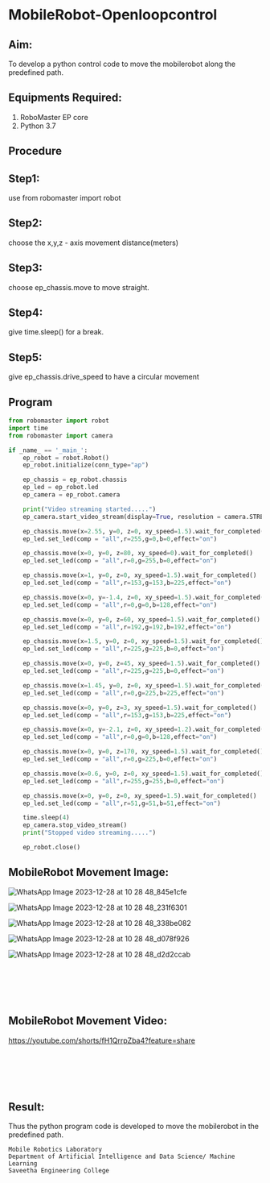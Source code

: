 # MobileRobot-Openloopcontrol
## Aim:

To develop a python control code to move the mobilerobot along the predefined path.

## Equipments Required:
1. RoboMaster EP core
2. Python 3.7

## Procedure

## Step1:

use from robomaster import robot

## Step2:

choose the x,y,z - axis movement distance(meters)


## Step3:

choose ep_chassis.move to move straight.

## Step4:

give time.sleep() for a break.

## Step5:

give ep_chassis.drive_speed to have a circular movement

## Program
```python
from robomaster import robot
import time
from robomaster import camera

if _name_ == '_main_':
    ep_robot = robot.Robot()
    ep_robot.initialize(conn_type="ap")

    ep_chassis = ep_robot.chassis
    ep_led = ep_robot.led
    ep_camera = ep_robot.camera

    print("Video streaming started.....")
    ep_camera.start_video_stream(display=True, resolution = camera.STREAM_360P)

    ep_chassis.move(x=2.55, y=0, z=0, xy_speed=1.5).wait_for_completed()
    ep_led.set_led(comp = "all",r=255,g=0,b=0,effect="on")

    ep_chassis.move(x=0, y=0, z=80, xy_speed=0).wait_for_completed()
    ep_led.set_led(comp = "all",r=0,g=255,b=0,effect="on")

    ep_chassis.move(x=1, y=0, z=0, xy_speed=1.5).wait_for_completed()
    ep_led.set_led(comp = "all",r=153,g=153,b=225,effect="on")

    ep_chassis.move(x=0, y=-1.4, z=0, xy_speed=1.5).wait_for_completed()
    ep_led.set_led(comp = "all",r=0,g=0,b=128,effect="on")

    ep_chassis.move(x=0, y=0, z=60, xy_speed=1.5).wait_for_completed()
    ep_led.set_led(comp = "all",r=192,g=192,b=192,effect="on")

    ep_chassis.move(x=1.5, y=0, z=0, xy_speed=1.5).wait_for_completed()
    ep_led.set_led(comp = "all",r=225,g=225,b=0,effect="on")

    ep_chassis.move(x=0, y=0, z=45, xy_speed=1.5).wait_for_completed()
    ep_led.set_led(comp = "all",r=225,g=225,b=0,effect="on")

    ep_chassis.move(x=1.45, y=0, z=0, xy_speed=1.5).wait_for_completed()
    ep_led.set_led(comp = "all",r=0,g=225,b=225,effect="on")

    ep_chassis.move(x=0, y=0, z=3, xy_speed=1.5).wait_for_completed()
    ep_led.set_led(comp = "all",r=153,g=153,b=225,effect="on")

    ep_chassis.move(x=0, y=-2.1, z=0, xy_speed=1.2).wait_for_completed()
    ep_led.set_led(comp = "all",r=0,g=0,b=128,effect="on")

    ep_chassis.move(x=0, y=0, z=170, xy_speed=1.5).wait_for_completed()
    ep_led.set_led(comp = "all",r=0,g=225,b=0,effect="on")

    ep_chassis.move(x=0.6, y=0, z=0, xy_speed=1.5).wait_for_completed()
    ep_led.set_led(comp = "all",r=255,g=255,b=0,effect="on")

    ep_chassis.move(x=0, y=0, z=0, xy_speed=1.5).wait_for_completed()
    ep_led.set_led(comp = "all",r=51,g=51,b=51,effect="on")

    time.sleep(4)
    ep_camera.stop_video_stream()
    print("Stopped video streaming.....")

    ep_robot.close()
```

## MobileRobot Movement Image:

![WhatsApp Image 2023-12-28 at 10 28 48_845e1cfe](https://github.com/ajinajoshpin/mobilerobot-openloopcontrol/assets/148514578/6f05f4a2-aed8-414e-8e67-abed95c500c4)

![WhatsApp Image 2023-12-28 at 10 28 48_231f6301](https://github.com/ajinajoshpin/mobilerobot-openloopcontrol/assets/148514578/bcba45bd-48fe-4776-96cd-ae4acba78d0b)

![WhatsApp Image 2023-12-28 at 10 28 48_338be082](https://github.com/ajinajoshpin/mobilerobot-openloopcontrol/assets/148514578/a27c854b-0ec6-4c5a-a970-07a3045914ba)

![WhatsApp Image 2023-12-28 at 10 28 48_d078f926](https://github.com/ajinajoshpin/mobilerobot-openloopcontrol/assets/148514578/5cc724fc-9672-4630-9449-49b83be17f47)

![WhatsApp Image 2023-12-28 at 10 28 48_d2d2ccab](https://github.com/ajinajoshpin/mobilerobot-openloopcontrol/assets/148514578/43df762c-18f9-4f38-bc53-e01f73c2df60)


<br/>
<br/>
<br/>
<br/>

## MobileRobot Movement Video:


https://youtube.com/shorts/fH1QrrpZba4?feature=share

<br/>
<br/>
<br/>
<br/>

## Result:
Thus the python program code is developed to move the mobilerobot in the predefined path.


```
Mobile Robotics Laboratory
Department of Artificial Intelligence and Data Science/ Machine Learning
Saveetha Engineering College
```
